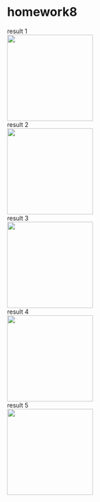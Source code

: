 # homework8<br>
result 1<br>
<img src='https://github.com/7825dfg/homework8/blob/master/app/pics/Screenshot_1479685591.png?raw=true' width="200"><br>
result 2<br>
<img src='https://github.com/7825dfg/homework8/blob/master/app/pics/Screenshot_1479685596.png?raw=true' width="200"><br>
result 3<br>
<img src='https://github.com/7825dfg/homework8/blob/master/app/pics/Screenshot_1479685621.png?raw=true' width="200"><br>
result 4<br>
<img src='https://github.com/7825dfg/homework8/blob/master/app/pics/Screenshot_1479685645.png?raw=true' width="200"><br>
result 5<br>
<img src='https://github.com/7825dfg/homework8/blob/master/app/pics/Screenshot_1479685785.png?raw=true' width="200"><br>
